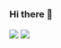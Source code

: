 ### Hi there 👋

<!--
**SockYeh/SockYeh** is a ✨ _special_ ✨ repository because its `README.md` (this file) appears on your GitHub profile.

Here are some ideas to get you started:

- 🔭 I’m currently working on ...
- 🌱 I’m currently learning ...
- 👯 I’m looking to collaborate on ...
- 🤔 I’m looking for help with ...
- 💬 Ask me about ...
- 📫 How to reach me: ...
- 😄 Pronouns: ...
- ⚡ Fun fact: ...
-->

<img align="center" src="https://github-widgetbox.vercel.app/api/profile?username=SockYeh&data=followers,repositories,stars,commits&theme=nautilus" />
<img align="center" src="https://github-widgetbox.vercel.app/api/skills?languages=python,html,json,yaml,powershell&tools=git,mongodb&software=linux,windows,vscode&theme=nautilus" />
